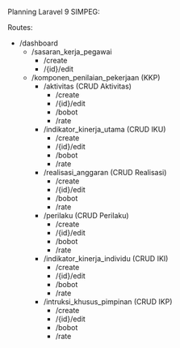 Planning Laravel 9 SIMPEG:

<!-- updated plan -->
Routes:
- /dashboard
    - /sasaran_kerja_pegawai
        - /create
        - /{id}/edit
    - /komponen_penilaian_pekerjaan (KKP)
        - /aktivitas (CRUD Aktivitas)
            - /create
            - /{id}/edit
            - /bobot
            - /rate
        - /indikator_kinerja_utama (CRUD IKU)
            - /create
            - /{id}/edit
            - /bobot
            - /rate
        - /realisasi_anggaran (CRUD Realisasi)
            - /create
            - /{id}/edit
            - /bobot
            - /rate
        - /perilaku (CRUD Perilaku)
            - /create
            - /{id}/edit
            - /bobot
            - /rate
        - /indikator_kinerja_individu (CRUD IKI)
            - /create
            - /{id}/edit
            - /bobot
            - /rate
        - /intruksi_khusus_pimpinan (CRUD IKP)
            - /create
            - /{id}/edit
            - /bobot
            - /rate

